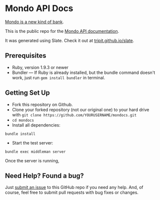 Mondo API Docs
========

[Mondo is a new kind of bank](https://getmondo.co.uk).

This is the public repo for the [Mondo API documentation](https://getmondo.co.uk/docs).

It was generated using Slate. Check it out at [tripit.github.io/slate](http://tripit.github.io/slate).

## Prerequisites

- Ruby, version 1.9.3 or newer
- Bundler — If Ruby is already installed, but the bundle command doesn't work, just run ```gem install bundler``` in terminal.

## Getting Set Up

- Fork this repository on Github.
- Clone your forked repository (not our original one) to your hard drive with ```git clone https://github.com/YOURUSERNAME/mondocs.git```
- ```cd mondocs```
- Install all dependencies: 
```shell
bundle install
```
- Start the test server: 
```shell
bundle exec middleman server
```

Once the server is running, 

Need Help? Found a bug?
--------------------

Just [submit an issue](https://github.com/mondough/mondocs/issues) to this GitHub repo if you need any help. And, of course, feel free to submit pull requests with bug fixes or changes.
